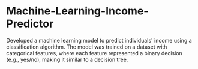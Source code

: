 # Machine-Learning-Income-Predictor
Developed a machine learning model to predict individuals' income using a classification algorithm. The model was trained on a dataset with categorical features, where each feature represented a binary decision (e.g., yes/no), making it similar to a decision tree.
